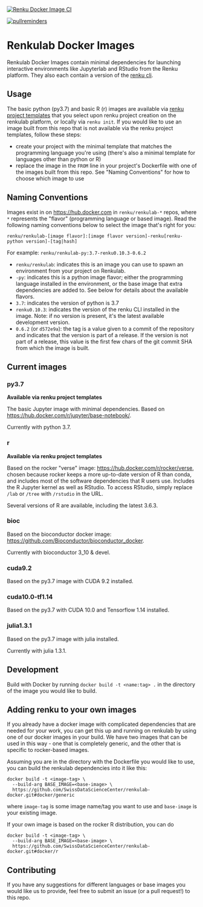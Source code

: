 [![Renku Docker Image CI](https://github.com/SwissDataScienceCenter/renkulab-docker/workflows/Renku%20Docker%20Image%20CI/badge.svg)](https://github.com/SwissDataScienceCenter/renkulab-docker/actions?query=workflow%3A%22Renku+Docker+Image+CI%22)

[![pullreminders](https://pullreminders.com/badge.svg)](https://pullreminders.com?ref=badge)

# Renkulab Docker Images

Renkulab Docker Images contain minimal dependencies for launching interactive
environments like Jupyterlab and RStudio from the Renku platform. They also each
contain a version of the [renku cli](https://github.com/SwissDataScienceCenter/renku-python).

## Usage

The basic python (py3.7) and basic R (r) images are available via
[renku project templates](https://github.com/SwissDataScienceCenter/renku-project-template)
that you select upon renku project creation on the renkulab platform, or locally
via `renku init`. If you would like to use an image built from this repo that is
not available via the renku project templates, follow these steps:

* create your project with the minimal template that matches the programming
  language you're using (there's also a minimal template for languages other than
  python or R)
* replace the image in the `FROM` line in your project's Dockerfile with one of
  the images built from this repo. See "Naming Conventions" for how to choose
  which image to use

## Naming Conventions

Images exist in on https://hub.docker.com in `renku/renkulab-*` repos, where `*` represents the 
"flavor" (programming language or based image). Read the following naming conventions below to 
select the image that's right for you:

`renku/renkulab-[image flavor]:[image flavor version]-renku[renku-python version]-[tag|hash]`

For example:
`renku/renkulab-py:3.7-renku0.10.3-0.6.2`

* `renku/renkulab`: indicates this is an image you can use to spawn an environment
  from your project on Renkulab.
* `-py`: indicates this is a python image flavor; either the programming language 
  installed in the environment, or the base image that extra dependencies are added to.
  See below for details about the available flavors.
* `3.7`: indicates the version of python is 3.7
* `renku0.10.3`: indicates the version of the renku CLI installed in the image.
  Note: if no version is present, it's the latest available development version.
* `0.6.2` (or `d572e9a`): the tag is a value given to a commit of the repository
  and indicates that the version is part of a release. If the version is not part of
  a release, this value is the first few chars of the git commit SHA from which the
  image is built.

## Current images

### py3.7

**Available via renku project templates**

The basic Jupyter image with minimal dependencies. Based on https://hub.docker.com/r/jupyter/base-notebook/.

Currently with python 3.7.

### r

**Available via renku project templates**

Based on the rocker "verse" image: https://hub.docker.com/r/rocker/verse,
chosen because rocker keeps a more up-to-date version of R than conda,
and includes most of the software dependencies that R users use.
Includes the R Jupyter kernel as well as RStudio. To access RStudio,
simply replace `/lab` or `/tree` with `/rstudio` in the URL.

Several versions of R are available, including the latest 3.6.3.

### bioc

Based on the bioconductor docker image: https://github.com/Bioconductor/bioconductor_docker.

Currently with bioconductor 3_10 & devel.

### cuda9.2

Based on the py3.7 image with CUDA 9.2 installed.

### cuda10.0-tf1.14

Based on the py3.7 with CUDA 10.0 and Tensorflow 1.14 installed.

### julia1.3.1

Based on the py3.7 image with julia installed.

Currently with julia 1.3.1.

## Development

Build with Docker by running `docker build -t <name:tag> .` in the directory
of the image you would like to build.

## Adding renku to your own images

If you already have a docker image with complicated dependencies that are needed
for your work, you can get this up and running on renkulab by using one of our
docker images in your build. We have two images that can be used in this way -
one that is completely generic, and the other that is specific to rocker-based
images.

Assuming you are in the directory with the Dockerfile you would like to use, you
can build the renkulab dependencies into it like this:

```
docker build -t <image-tag> \
  --build-arg BASE_IMAGE=<base-image> \
  https://github.com/SwissDataScienceCenter/renkulab-docker.git#docker/generic
```

where `image-tag` is some image name/tag you want to use and `base-image` is
your existing image.

If your own image is based on the rocker R distribution, you can do

```
docker build -t <image-tag> \
  --build-arg BASE_IMAGE=<base-image> \
  https://github.com/SwissDataScienceCenter/renkulab-docker.git#docker/r
```





## Contributing

If you have any suggestions for different languages or base images you would like
us to provide, feel free to submit an issue (or a pull request!) to this repo.
